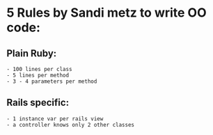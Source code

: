 # 5 Rules by Sandi metz to write OO code:

## Plain Ruby:
    - 100 lines per class
    - 5 lines per method
    - 3 - 4 parameters per method
## Rails specific:
    - 1 instance var per rails view
    - a controller knows only 2 other classes
